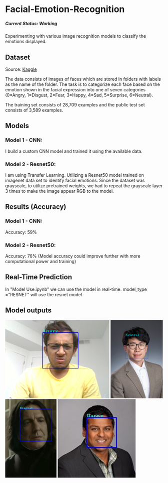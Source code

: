 # Facial-Emotion-Recognition
##### Current Status: *Working*

Experimenting with various image recognition models to classify the emotions displayed.


## Dataset
Source: [Kaggle](https://www.kaggle.com/datasets/msambare/fer2013)

The data consists of images of faces which are stored in folders with labels as the name of the folder. 
The task is to categorize each face based on the emotion shown in the facial expression into one of seven categories (0=Angry, 1=Disgust, 2=Fear, 3=Happy, 4=Sad, 5=Surprise, 6=Neutral).


The training set consists of 28,709 examples and the public test set consists of 3,589 examples.

## Models
### Model 1 - CNN:
I build a custom CNN model and trained it using the available data.

### Model 2 - Resnet50:
I am using Transfer Learning. Utilizing a Resnet50 model trained on imagenet data set to identify facial emotions.
Since the dataset was grayscale, to utilize pretrained weights, we had to repeat the grayscale layer 3 times to make the image appear RGB to the model.


## Results (Accuracy)
### Model 1 - CNN:
Accuracy: 59%

### Model 2 - Resnet50:
Accuracy: 76% (Model accuracy could improve further with more computational power and training)

## Real-Time Prediction
In "Model Use.ipynb" we can use the model in real-time.
model_type ="RESNET" will use the resnet model

## Model outputs

<img src="https://github.com/Prathyush-k/Facial-Emotion-Recognition/blob/main/Outputs/Angry.jpg" height="250" />    <img src="https://github.com/Prathyush-k/Facial-Emotion-Recognition/blob/main/Outputs/Neutral.jpg" height="250" />    <img src="https://github.com/Prathyush-k/Facial-Emotion-Recognition/blob/main/Outputs/Disgust.jpg" height="250" />    <img src="https://github.com/Prathyush-k/Facial-Emotion-Recognition/blob/main/Outputs/Happy.jpg" height="250" />

